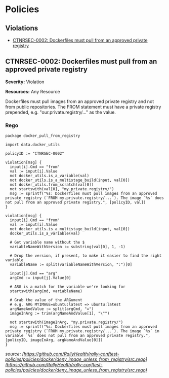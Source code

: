 # Policies

## Violations

* [CTNRSEC-0002: Dockerfiles must pull from an approved private registry](#ctnrsec-0002-dockerfiles-must-pull-from-an-approved-private-registry)

## CTNRSEC-0002: Dockerfiles must pull from an approved private registry

**Severity:** Violation

**Resources:** Any Resource

Dockerfiles must pull images from an approved private registry and not from public repositories.
The FROM statement must have a private registry prepended, e.g. "our.private.registry/..." as the value.

### Rego

```rego
package docker_pull_from_registry

import data.docker_utils

policyID := "CTNRSEC-0002"

violation[msg] {
  input[i].Cmd == "from"
  val := input[i].Value
  not docker_utils.is_a_variable(val)
  not docker_utils.is_a_multistage_build(input, val[0])
  not docker_utils.from_scratch(val[0])
  not startswith(val[0], "my.private.registry/")
  msg := sprintf("%s: Dockerfiles must pull images from an approved private registry (`FROM my.private.registry/...`). The image `%s` does not pull from an approved private registry.", [policyID, val])
}

violation[msg] {
  input[i].Cmd == "from"
  val := input[i].Value
  not docker_utils.is_a_multistage_build(input, val[0])
  docker_utils.is_a_variable(val)

  # Get variable name without the $
  variableNameWithVersion := substring(val[0], 1, -1)

  # Drop the version, if present, to make it easier to find the right variable
  variableName := split(variableNameWithVersion, ":")[0]

  input[j].Cmd == "arg"
  argCmd := input[j].Value[0]

  # ARG is a match for the variable we're looking for
  startswith(argCmd, variableName)

  # Grab the value of the ARGument
  # e.g. ARG MYIMAGE=ubuntu:latest => ubuntu:latest
  argNameAndValue := split(argCmd, "=")
  imageInArg := trim(argNameAndValue[1], "\"")

  not startswith(imageInArg, "my.private.registry/")
  msg := sprintf("%s: Dockerfiles must pull images from an approved private registry (`FROM my.private.registry/...`). The image `%s` in variable `%s` does not pull from an approved private registry.", [policyID, imageInArg, argNameAndValue[0]])
}
```

_source: [https://github.com/RallyHealth/rally-conftest-policies/policies/docker/deny_image_unless_from_registry/src.rego](https://github.com/RallyHealth/rally-conftest-policies/policies/docker/deny_image_unless_from_registry/src.rego)_
